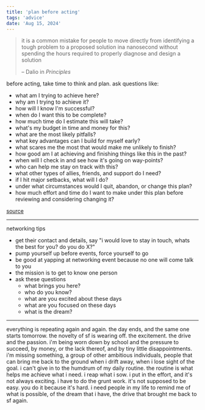 ```yaml
---
title: 'plan before acting'
tags: 'advice'
date: 'Aug 15, 2024'
---
```


> it is a common mistake for people to move directly from identifying a tough problem to a proposed solution ina nanosecond without spending the hours required to properly diagnose and design a solution
>
> – Dalio in _Principles_

before acting, take time to think and plan. ask questions like:

- what am I trying to achieve here?
- why am I trying to achieve it?
- how will I know I'm successful?
- when do I want this to be complete?
- how much time do I estimate this will take?
- what's my budget in time and money for this?
- what are the most likely pitfalls?
- what key advantages can I build for myself early?
- what scares me the most that would make me unlikely to finish?
- how good am I at achieving and finishing things like this in the past?
- when will I check in and see how it's going on way-points?
- who can help me stay on track with this?
- what other types of allies, friends, and support do I need?
- if I hit major setbacks, what will I do?
- under what circumstances would I quit, abandon, or change this plan?
- how much effort and time do I want to make under this plan before reviewing and considering changing it?

[source](https://x.com/kpaxs/status/1808341274996445445)

---

networking tips

- get their contact and details, say "i would love to stay in touch, whats the best for you? do you do X?"
- pump yourself up before events, force yourself to go
- be good at yapping at networking event because no one will come talk to you
- the mission is to get to know one person
- ask these questions
  - what brings you here?
  - who do you know?
  - what are you excited about these days
  - what are you focused on these days
  - what is the dream?

---

everything is repeating again and again. the day ends, and the same one starts tomorrow. the novelty of sf is wearing off. the excitement. the drive and the passion. i'm being worn down by school and the pressure to succeed, by money, or the lack thereof, and by tiny little disappointments. i'm missing something, a group of other ambitious individuals, people that can bring me back to the ground when i drift away, when i lose sight of the goal. i can't give in to the humdrum of my daily routine. the routine is what helps me achieve what i need. i reap what i sow. i put in the effort, and it's not always exciting. i have to do the grunt work. it's not supposed to be easy. you do it because it's hard. i need people in my life to remind me of what is possible, of the dream that i have, the drive that brought me back to sf again.
